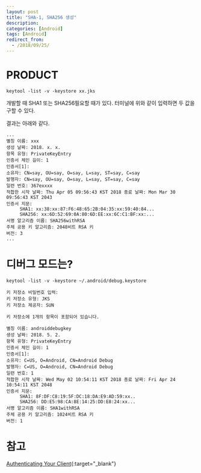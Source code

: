 ```yaml
---
layout: post
title: "SHA-1, SHA256 생성"
description: 
categories: [Android]
tags: [Android]
redirect_from:
  - /2018/09/25/
---
```


# PRODUCT

```
keytool -list -v -keystore xx.jks
```

개발할 때 SHA1 또는 SHA256필요할 때가 있다. 터미널에 위와 같이 입력하면 두 값을 구할 수 있다.

결과는 아래와 같다.

```
...
별칭 이름: xxx
생성 날짜: 2018. x. x.
항목 유형: PrivateKeyEntry
인증서 체인 길이: 1
인증서[1]:
소유자: CN=say, OU=say, O=say, L=say, ST=say, C=say
발행자: CN=say, OU=say, O=say, L=say, ST=say, C=say
일련 번호: 367exxxx
적합한 시작 날짜: Thu Apr 05 09:56:43 KST 2018 종료 날짜: Mon Mar 30 09:56:43 KST 2043
인증서 지문:
	 SHA1: xx:38:xx:87:F6:48:65:2B:04:35:xx:59:40:84...
	 SHA256: xx:6D:52:69:0A:80:6D:EE:xx:6C:C1:BF:xx:...
서명 알고리즘 이름: SHA256withRSA
주체 공용 키 알고리즘: 2048비트 RSA 키
버전: 3
...
```

# 디버그 모드는?

```
keytool -list -v -keystore ~/.android/debug.keystore
```

```
키 저장소 비밀번호 입력:  
키 저장소 유형: JKS
키 저장소 제공자: SUN

키 저장소에 1개의 항목이 포함되어 있습니다.

별칭 이름: androiddebugkey
생성 날짜: 2018. 5. 2.
항목 유형: PrivateKeyEntry
인증서 체인 길이: 1
인증서[1]:
소유자: C=US, O=Android, CN=Android Debug
발행자: C=US, O=Android, CN=Android Debug
일련 번호: 1
적합한 시작 날짜: Wed May 02 10:54:11 KST 2018 종료 날짜: Fri Apr 24 10:54:11 KST 2048
인증서 지문:
	 SHA1: 8F:DF:C8:19:5F:DC:18:DA:E9:AD:59:xx..
	 SHA256: DD:E5:98:CA:8E:14:25:DD:E8:24:xx...
서명 알고리즘 이름: SHA1withRSA
주체 공용 키 알고리즘: 1024비트 RSA 키
버전: 1
```

# 참고

[Authenticating Your Client](https://developers.google.com/android/guides/client-auth){:target="_blank"}
